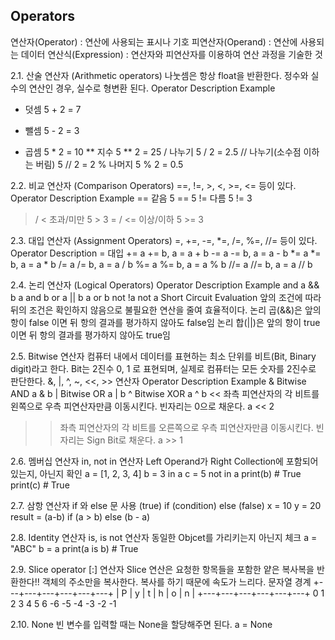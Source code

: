 ## Operators
연산자(Operator) : 연산에 사용되는 표시나 기호
피연산자(Operand) : 연산에 사용되는 데이터
연산식(Expression) : 연산자와 피연산자를 이용하여 연산 과정을 기술한 것

2.1. 산술 연산자 (Arithmetic operators)
나눗셈은 항상 float을 반환한다.
정수와 실수의 연산인 경우, 실수로 형변환 된다.
Operator	Description	Example
+	덧셈	5 + 2 = 7
-	뺄셈	5 - 2 = 3
*	곱셈	5 * 2 = 10
**	지수	5 ** 2 = 25
/	나누기	5 / 2 = 2.5
//	나누기(소수점 이하는 버림)	5 // 2 = 2
%	나머지	5 % 2 = 0.5

2.2. 비교 연산자 (Comparison Operators)
==, !=, >, <, >=, <= 등이 있다.
Operator	Description	Example
==	같음	5 == 5
!=	다름	5 != 3
> / <	초과/미만	5 > 3
>= / <=	이상/이하	5 >= 3

2.3. 대입 연산자 (Assignment Operators)
=, +=, -=, *=, /=, %=, //= 등이 있다.
Operator	Description
=	대입
+=	a += b, a = a + b
-=	a -= b, a = a - b
*=	a *= b, a = a * b
/=	a /= b, a = a / b
%=	a %= b, a = a % b
//=	a //= b, a = a // b

2.4. 논리 연산자 (Logical Operators)
Operator	Description	Example
and	a && b	a and b
or	a || b	a or b
not	!a	not a
Short Circuit Evaluation
앞의 조건에 따라 뒤의 조건은 확인하지 않음으로 불필요한 연산을 줄여 효율적이다.
논리 곱(&&)은 앞의 항이 false 이면 뒤 항의 결과를 평가하지 않아도 false임
논리 합(||)은 앞의 항이 true 이면 뒤 항의 결과를 평가하지 않아도 true임


2.5. Bitwise 연산자
컴퓨터 내에서 데이터를 표현하는 최소 단위를 비트(Bit, Binary digit)라고 한다.
Bit는 2진수 0, 1 로 표현되며, 실제로 컴퓨터는 모든 숫자를 2진수로 판단한다.
&, |, ^, ~, <<, >> 연산자
Operator	Description	Example
&	Bitwise AND	a & b
|	Bitwise OR	a | b
^	Bitwise XOR	a ^ b
<<	좌측 피연산자의 각 비트를 왼쪽으로 우측 피연산자만큼 이동시킨다. 빈자리는 0으로 채운다.	a << 2
>>	좌측 피연산자의 각 비트를 오른쪽으로 우측 피연산자만큼 이동시킨다. 빈자리는 Sign Bit로 채운다.	a >> 1

2.6. 멤버십 연산자
in, not in 연산자
Left Operand가 Right Collection에 포함되어 있는지, 아닌지 확인
a = [1, 2, 3, 4]
b = 3 in a
c = 5 not in a
print(b)        # True
print(c)        # True


2.7. 삼항 연산자
if 와 else 문 사용
(true) if (condition) else (false)
x = 10
y = 20
result = (a-b) if (a > b) else (b - a)


2.8. Identity 연산자
is, is not 연산자
동일한 Objcet를 가리키는지 아닌지 체크
a = "ABC"
b = a
print(a is b) # True


2.9. Slice operator
[:] 연산자
Slice 연산은 요청한 항목들을 포함한 얕은 복사복을 반환한다!!
객체의 주소만을 복사한다.
복사를 하기 때문에 속도가 느리다.
문자열 경계
 +---+---+---+---+---+---+
 | P | y | t | h | o | n |
 +---+---+---+---+---+---+
 0   1   2   3   4   5   6
-6  -5  -4  -3  -2  -1


2.10. None
빈 변수를 입력할 때는 None을 할당해주면 된다.
a = None